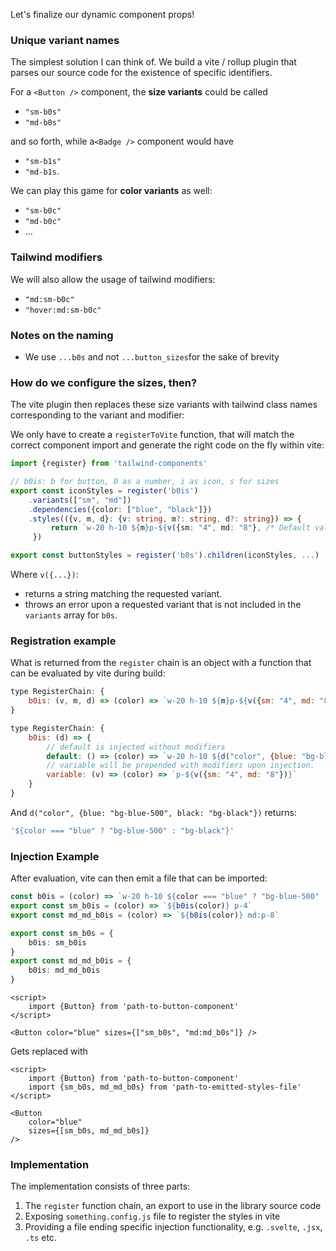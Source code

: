 Let's finalize our dynamic component props!

### Unique variant names

The simplest solution I can think of. We build a vite / rollup plugin that parses our source code for the existence of specific identifiers.

For a `<Button />` component, the **size variants** could be called

- `"sm-b0s"`
- `"md-b0s"`

and so forth, while a`<Badge />` component would have 

- `"sm-b1s"`
- `"md-b1s`.

We can play this game for **color variants** as well:

- `"sm-b0c"`
- `"md-b0c"`
- ...

### Tailwind modifiers

We will also allow the usage of tailwind modifiers:

- `"md:sm-b0c"`
- `"hover:md:sm-b0c"`

### Notes on the naming

- We use `...b0s` and not `...button_sizes`for the sake of brevity

### How do we configure the sizes, then?

The vite plugin then replaces these size variants with tailwind class names corresponding to the variant and modifier:

We only have to create a `registerToVite` function, that will match the correct component import and generate the right code on the fly within vite:

```ts
import {register} from 'tailwind-components'

// b0is: b for button, 0 as a number, i as icon, s for sizes
export const iconStyles = register('b0is')
    .variants(["sm", "md"])
    .dependencies({color: ["blue", "black"]})
    .styles(({v, m, d}: {v: string, m?: string, d?: string}) => {
         return `w-20 h-10 ${m}p-${v({sm: "4", md: "8"}, /* Default value (optional)*/)} ${d("color", {blue: "bg-blue-500", black: "bg-black"}, /* Default value (optional)*/)}`
     })

export const buttonStyles = register('b0s').children(iconStyles, ...)
```

Where `v({...})`:
- returns a string matching the requested variant.
- throws an error upon a requested variant that is not included in the `variants` array for `b0s`.

### Registration example

What is returned from the `register` chain is an object with a function that can be evaluated by vite during build:

```js
type RegisterChain: {
    b0is: (v, m, d) => (color) => `w-20 h-10 ${m}p-${v({sm: "4", md: "8"})} ${d("color", {blue: "bg-blue-500", black: "bg-black"})}`
}
```

```js
type RegisterChain: {
    b0is: (d) => {
        // default is injected without modifiers
        default: () => (color) => `w-20 h-10 ${d("color", {blue: "bg-blue-500", black: "bg-black"})}`
        // variable will be prepended with modifiers upon injection.
        variable: (v) => (color) => `p-${v({sm: "4", md: "8"})}`
    }
}
```

And `d("color", {blue: "bg-blue-500", black: "bg-black"})` returns:

```js
'${color === "blue" ? "bg-blue-500" : "bg-black"}'
```

### Injection Example

After evaluation, vite can then emit a file that can be imported:

```ts
const b0is = (color) => `w-20 h-10 ${color === "blue" ? "bg-blue-500" : "bg-black"}`
export const sm_b0is = (color) => `${b0is(color)} p-4`
export const md_md_b0is = (color) => `${b0is(color)} md:p-8`

export const sm_b0s = {
    b0is: sm_b0is
}
export const md_md_b0is = {
    b0is: md_md_b0is
}
```

```svelte
<script>
    import {Button} from 'path-to-button-component'
</script>

<Button color="blue" sizes={["sm_b0s", "md:md_b0s"]} />
```

Gets replaced with

```svelte
<script>
    import {Button} from 'path-to-button-component'
    import {sm_b0s, md_md_b0s} from 'path-to-emitted-styles-file'
</script>

<Button 
    color="blue"
    sizes={[sm_b0s, md_md_b0s]}
/>
```

### Implementation

The implementation consists of three parts:

1. The `register` function chain, an export to use in the library source code
2. Exposing `something.config.js` file to register the styles in vite
3. Providing a file ending specific injection functionality, e.g. `.svelte`, `.jsx`, `.ts` etc.

